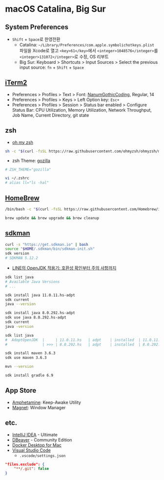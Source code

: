 # macOS Catalina, Big Sur

## System Preferences

- `Shift` + `Space`로 한영전환
  - Catalina: `~/Library/Preferences/com.apple.symbolichotkeys.plist` 파일을 Xcode로 열고 `<key>61</key>`에서 `<integer>1048576</integer>`를 `<integer>131072</integer>`로 수정, OS 리부트
  - Big Sur: Keyboard > Shortcuts > Input Sources > Select the previous input source: `fn` + `Shift` + `Space`

## [iTerm2](https://iterm2.com/)

- Preferences > Profiles > Text > Font: [NanumGothicCoding](https://github.com/naver/nanumfont), Regular, 14
- Preferences > Profiles > Keys > Left Option key: `Esc+`
- Preferences > Profiles > Session > Status bar enabled > Configure Status Bar: CPU Utilization, Memory Utilization, Network Throughput, Job Name, Current Directory, git state

## zsh

- [oh my zsh](https://github.com/ohmyzsh/ohmyzsh)

```zsh
sh -c "$(curl -fsSL https://raw.githubusercontent.com/ohmyzsh/ohmyzsh/master/tools/install.sh)"
```

- zsh Theme: [gozilla](https://github.com/ohmyzsh/ohmyzsh/wiki/Themes#gozilla)

```zsh
# ZSH_THEME="gozilla"
```

```zsh
vi ~/.zshrc
# alias ll="ls -hal"
```

## [HomeBrew](https://brew.sh/index_ko)

```zsh
/bin/bash -c "$(curl -fsSL https://raw.githubusercontent.com/Homebrew/install/HEAD/install.sh)"
```

```zsh
brew update && brew upgrade && brew cleanup
```

## [sdkman](https://sdkman.io/)

```zsh
curl -s "https://get.sdkman.io" | bash
source "$HOME/.sdkman/bin/sdkman-init.sh"
sdk version
# SDKMAN 5.12.2
```

- [LINE의 OpenJDK 적용기: 호환성 확인부터 주의 사항까지](https://engineering.linecorp.com/ko/blog/line-open-jdk/)

```zsh
sdk list java
# Available Java Versions
# ...

sdk install java 11.0.11.hs-adpt
sdk current
java --version

sdk install java 8.0.292.hs-adpt
sdk use java 8.0.292.hs-adpt
sdk current
java -version

sdk list java
#  AdoptOpenJDK  |     | 11.0.11.hs   | adpt    | installed  | 11.0.11.hs-adpt
#                | >>> | 8.0.292.hs   | adpt    | installed  | 8.0.292.hs-adpt
```

```zsh
sdk install maven 3.6.3
sdk use maven 3.6.3

mvn --version
```

```zsh
sdk install gradle 6.9
```

## App Store

- [Amphetamine](https://apps.apple.com/app/amphetamine/id937984704): Keep-Awake Utility
- [Magnet](https://apps.apple.com/app/magnet/id441258766): Window Manager

## etc.

- [IntelliJ IDEA](https://www.jetbrains.com/ko-kr/idea/) - Ultimate
- [DBeaver](https://dbeaver.io/) - Community Edition
- [Docker Desktop for Mac](https://docs.docker.com/docker-for-mac/install/)
- [Visual Studio Code](https://code.visualstudio.com/)
  - `.vscode/settings.json`

```json
"files.exclude": {
    "**/.git": false
}
```
